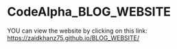 # CodeAlpha_BLOG_WEBSITE
 YOU can view the website by clicking on this link: https://zaidkhanz75.github.io/BLOG_WEBSITE/
